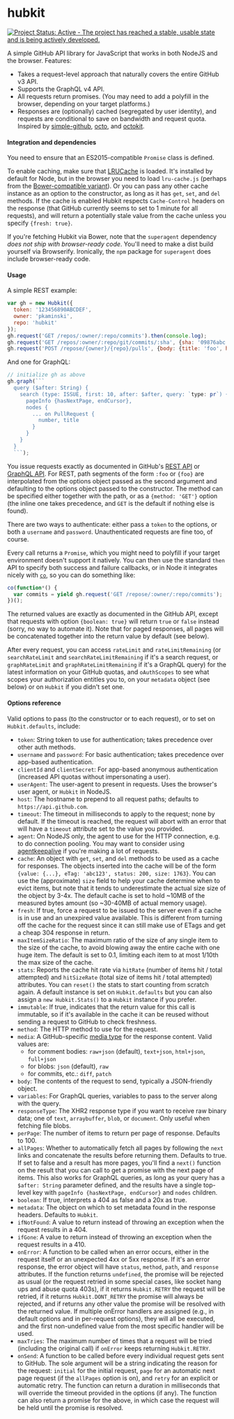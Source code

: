 hubkit
======

[![Project Status: Active - The project has reached a stable, usable state and is being actively developed.](http://www.repostatus.org/badges/latest/active.svg)](http://www.repostatus.org/#active)

A simple GitHub API library for JavaScript that works in both NodeJS and the browser.  Features:
* Takes a request-level approach that naturally covers the entire GitHub v3 API.
* Supports the GraphQL v4 API.
* All requests return promises.  (You may need to add a polyfill in the browser, depending on your target platforms.)
* Responses are (optionally) cached (segregated by user identity), and requests are conditional to save on bandwidth and request quota.
Inspired by [simple-github](https://github.com/tobie/simple-github), [octo](https://github.com/Caged/octo), and [octokit](https://github.com/philschatz/octokit.js).

#### Integration and dependencies

You need to ensure that an ES2015-compatible `Promise` class is defined.

To enable caching, make sure that [LRUCache](https://github.com/isaacs/node-lru-cache) is
loaded. It's installed by default for Node, but in the browser you need to load `lru-cache.js`
(perhaps from the [Bower-compatible variant](https://github.com/jmendiara/serialized-lru-cache)).  Or
you can pass any other cache instance as an option to the constructor, as long as it has `get`,
`set`, and `del` methods.  If the cache is enabled Hubkit respects `Cache-Control` headers on the response (that GitHub currently seems to set to 1 minute for all requests), and will return a potentially stale value from the cache unless you specify `{fresh: true}`.

If you're fetching Hubkit via Bower, note that the `superagent` dependency _does not ship with browser-ready code_.  You'll need to make a dist build yourself via Browserify.  Ironically, the `npm` package for `superagent` does include browser-ready code.

#### Usage

A simple REST example:

```javascript
var gh = new Hubkit({
  token: '123456890ABCDEF',
  owner: 'pkaminski',
  repo: 'hubkit'
});
gh.request('GET /repos/:owner/:repo/commits').then(console.log);
gh.request('GET /repos/:owner/:repo/git/commits/:sha', {sha: '09876abc'}).then(console.log);
gh.request('POST /repose/{owner}/{repo}/pulls', {body: {title: 'foo', head: 'bar', base: 'master'}});
```

And one for GraphQL:

```javascript
// initialize gh as above
gh.graph(```
  query ($after: String) {
    search (type: ISSUE, first: 10, after: $after, query: `type: pr`) {
      pageInfo {hasNextPage, endCursor},
      nodes {
        ... on PullRequest {
          number, title
        }
      }
    }
  }
  ```);
```

You issue requests exactly as documented in GitHub's [REST API](https://developer.github.com/v3/) or
[GraphQL API](https://developer.github.com/v4/).  For REST, path segments of the form `:foo` or
`{foo}` are interpolated from the options object passed as the second argument and defaulting to the
options object passed to the constructor.  The method can be specified either together with the path,
or as a `{method: 'GET'}` option (the inline one takes precedence, and `GET` is the default if
nothing else is found).

There are two ways to authenticate:  either pass a `token` to the options, or both a `username` and
`password`.  Unauthenticated requests are fine too, of course.

Every call returns a `Promise`, which you might need to polyfill if your target environment doesn't
support it natively.  You can then use the standard `then` API to specify both success and failure
callbacks, or in Node it integrates nicely with [`co`](https://github.com/visionmedia/co), so you
can do something like:

```javascript
co(function*() {
  var commits = yield gh.request('GET /repose/:owner/:repo/commits');
})();
```

The returned values are exactly as documented in the GitHub API, except that requests with option
`{boolean: true}` will return `true` or `false` instead (sorry, no way to automate it).  Note that
for paged responses, all pages will be concatenated together into the return value by default (see
below).

After every request, you can access `rateLimit` and `rateLimitRemaining` (or `searchRateLimit` and
`searchRateLimitRemaining` if it's a search request, or `graphRateLimit` and
`graphRateLimitRemaining` if it's a GraphQL query) for the latest information on your GitHub
quotas, and `oAuthScopes` to see what scopes your authorization entitles you to, on your `metadata`
object (see below) or on `Hubkit` if you didn't set one.

#### Options reference

Valid options to pass (to the constructor or to each request), or to set on `Hubkit.defaults`,
include:
* `token`: String token to use for authentication; takes precedence over other auth methods.
* `username` and `password`: For basic authentication; takes precedence over app-based authentication.
* `clientId` and `clientSecret`: For app-based anonymous authentication (increased API quotas without impersonating a user).
* `userAgent`: The user-agent to present in requests.  Uses the browser's user agent, or `Hubkit`
in NodeJS.
* `host`: The hostname to prepend to all request paths; defaults to `https://api.github.com`.
* `timeout`: The timeout in milliseconds to apply to the request; none by default.  If the timeout is reached, the request will abort with an error that will have a `timeout` attribute set to the value you provided.
* `agent`: On NodeJS only, the agent to use for the HTTP connection, e.g. to do connection pooling.  You may want to consider using [agentkeepalive](https://www.npmjs.com/package/agentkeepalive) if you're making a lot of requests.
* `cache`: An object with `get`, `set`, and `del` methods to be used as a cache for responses.  The
objects inserted into the cache will be of the form
`{value: {...}, eTag: 'abc123', status: 200, size: 1763}`.
You can use the (approximate) `size` field to help your cache determine when to evict items, but note that it tends to underestimate the actual size size of the object by 3-4x.  The
default cache is set to hold ~10MB of the measured bytes amount (so ~30-40MB of actual memory usage).
* `fresh`: If true, force a request to be issued to the server even if a cache is in use and an unexpired value available.  This is different from turning off the cache for the request since it can still make use of ETags and get a cheap 304 response in return.
* `maxItemSizeRatio`: The maximum ratio of the size of any single item to the size of the cache, to avoid blowing away the entire cache with one huge item.  The default is set to 0.1, limiting each item to at most 1/10th the max size of the cache.
* `stats`: Reports the cache hit rate via `hitRate` (number of items hit / total attempted) and `hitSizeRate` (total size of items hit / total attempted) attributes.  You can `reset()` the stats to start counting from scratch again.  A default instance is set on `Hubkit.defaults` but you can also assign a `new Hubkit.Stats()` to a `Hubkit` instance if you prefer.
* `immutable`: If true, indicates that the return value for this call is immutable, so if it's available in the cache it can be reused without sending a request to GitHub to check freshness.
* `method`: The HTTP method to use for the request.
* `media`: A GitHub-specific [media type](https://developer.github.com/v3/media/) for the response
content.  Valid values are:
  * for comment bodies: `raw+json` (default), `text+json`, `html+json`, `full+json`
  * for blobs: `json` (default), `raw`
  * for commits, etc.: `diff`, `patch`
* `body`: The contents of the request to send, typically a JSON-friendly object.
* `variables`: For GraphQL queries, variables to pass to the server along with the query.
* `responseType`: The XHR2 response type if you want to receive raw binary data; one of `text`, `arraybuffer`, `blob`, or `document`.  Only useful when fetching file blobs.
* `perPage`: The number of items to return per page of response.  Defaults to 100.
* `allPages`: Whether to automatically fetch all pages by following the `next` links and concatenate
the results before returning them.  Defaults to true.  If set to false and a result has more pages,
you'll find a `next()` function on the result that you can call to get a promise with the next page
of items.  This also works for GraphQL queries, as long as your query has a `$after: String` parameter defined, and the results have a single top-level key with `pageInfo {hasNextPage, endCursor}` and `nodes` children.
* `boolean`: If true, interprets a 404 as false and a 20x as true.
* `metadata`: The object on which to set metadata found in the response headers.  Defaults to `Hubkit`.
* `ifNotFound`: A value to return instead of throwing an exception when the request results in a 404.
* `ifGone`: A value to return instead of throwing an exception when the request results in a 410.
* `onError`: A function to be called when an error occurs, either in the request itself or an
unexpected 4xx or 5xx response.  If it's an error response, the error object will have `status`,
`method`, `path`, and `response` attributes.  If the function returns `undefined`, the promise will
be rejected as usual (or the request retried in some special cases, like socket hang ups and abuse quota 403s), if it returns `Hubkit.RETRY` the request will be retried, if it returns `Hubkit.DONT_RETRY` the promise will always be rejected, and if returns any other value the promise will be resolved with the returned value.  If multiple onError handlers are assigned (e.g., in default options and in per-request options), they will all be executed, and the first non-undefined value from the most specific handler will be used.
* `maxTries`: The maximum number of times that a request will be tried (including the original call) if `onError` keeps returning `Hubkit.RETRY`.
* `onSend`: A function to be called before every individual request gets sent to GitHub.  The sole argument will be a string indicating the reason for the request: `initial` for the initial request, `page` for an automatic next page request (if the `allPages` option is on), and `retry` for an explicit or automatic retry.  The function can return a duration in milliseconds that will override the timeout provided in the options (if any).  The function can also return a promise for the above, in which case the request will be held until the promise is resolved.
